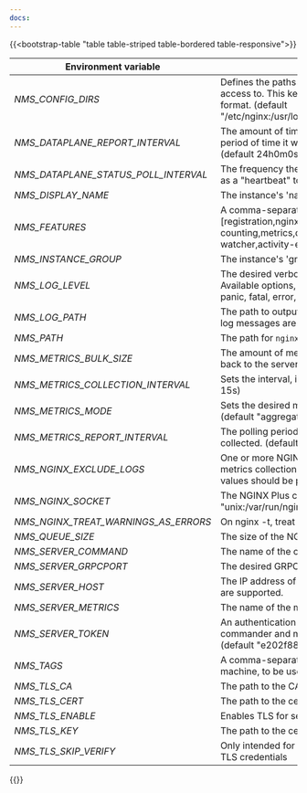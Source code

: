 ```yaml
---
docs: 
---
```


{{<bootstrap-table "table table-striped table-bordered table-responsive">}}

| Environment variable                 | Description                              |
| ------------------------------------ | ---------------------------------------- |
| *NMS_CONFIG_DIRS*                    | Defines the paths that you want to grant nginx-agent read/write access to. This key is formatted as a string and follows Unix PATH format. (default "/etc/nginx:/usr/local/etc/nginx:/usr/share/nginx/modules:/etc/nms") |
| *NMS_DATAPLANE_REPORT_INTERVAL*      | The amount of time the agent will report on the dataplane. After this period of time it will send a snapshot of the dataplane information. (default 24h0m0s) |
| *NMS_DATAPLANE_STATUS_POLL_INTERVAL* | The frequency the agent will check the dataplane for changes. Used as a "heartbeat" to keep the gRPC connections alive. (default 30s) |
| *NMS_DISPLAY_NAME*                   | The instance's 'name' value. |  
| *NMS_FEATURES*                       | A comma-separated list of features enabled for the agent. (default [registration,nginx-config-async,nginx-ssl-config,nginx-counting,metrics,dataplane-status,process-watcher,file-watcher,activity-events,agent-api]) |
| *NMS_INSTANCE_GROUP*                 | The instance's 'group' value. |
| *NMS_LOG_LEVEL*                      |  The desired verbosity level for logging messages from nginx-agent. Available options, in order of severity from highest to lowest, are: panic, fatal, error, info, debug, and trace. (default "info") |
| *NMS_LOG_PATH*                       | The path to output log messages to. If the default path doesn't exist, log messages are output to stdout/stderr.                             |
| *NMS_PATH*                           | The path for `nginx-agent.conf` |
| *NMS_METRICS_BULK_SIZE*              | The amount of metrics reports collected before sending the data back to the server. (default 20) |
| *NMS_METRICS_COLLECTION_INTERVAL*    | Sets the interval, in seconds, at which metrics are collected. (default 15s) |
| *NMS_METRICS_MODE*                   | Sets the desired metrics collection mode: streaming or aggregation. (default "aggregated") |
| *NMS_METRICS_REPORT_INTERVAL*        | The polling period specified for a single set of metrics being collected. (default 1m0s) |
| *NMS_NGINX_EXCLUDE_LOGS*             |  One or more NGINX access log paths that you want to exclude from metrics collection. This key is formatted as a string and multiple values should be provided as a comma-separated list. |
| *NMS_NGINX_SOCKET*                   | The NGINX Plus counting unix socket location. (default "unix:/var/run/nginx-agent/nginx.sock") |
| *NMS_NGINX_TREAT_WARNINGS_AS_ERRORS* | On nginx -t, treat warnings as failures on configuration application. |
| *NMS_QUEUE_SIZE*                     | The size of the NGINX Agent internal queue |
| *NMS_SERVER_COMMAND*                 | The name of the command server sent in the tls configuration. |
| *NMS_SERVER_GRPCPORT*                | The desired GRPC port to use for nginx-agent traffic. |
| *NMS_SERVER_HOST*                    | The IP address of the server host. IPv4 addresses and hostnames are supported. |
| *NMS_SERVER_METRICS*                 | The name of the metrics server sent in the tls configuration. |
| *NMS_SERVER_TOKEN*                   | An authentication token that grants nginx-agent access to the commander and metrics services. Auto-generated by default. (default "e202f883-54c6-4702-be15-3ba6e507879a") |
| *NMS_TAGS*                           | A comma-separated list of tags to add to the current instance or machine, to be used for inventory purposes. |
| *NMS_TLS_CA*                         | The path to the CA certificate file to use for TLS. |
| *NMS_TLS_CERT*                       | The path to the certificate file to use for TLS. |
| *NMS_TLS_ENABLE*                     | Enables TLS for secure communications. |
| *NMS_TLS_KEY*                        | The path to the certificate key file to use for TLS. |
| *NMS_TLS_SKIP_VERIFY*                | Only intended for demonstration, sets InsecureSkipVerify for gRPC TLS credentials |

{{</bootstrap-table>}}